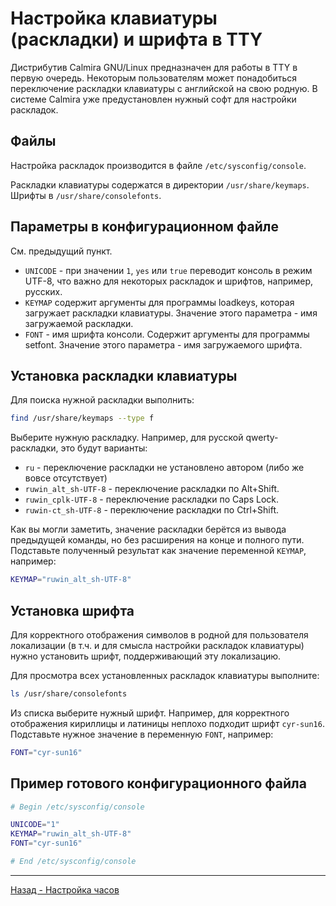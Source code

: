 # Настройка клавиатуры (раскладки) и шрифта в TTY

Дистрибутив Calmira GNU/Linux предназначен для работы в TTY в первую очередь. Некоторым пользователям может понадобиться переключение раскладки клавиатуры с английской на свою родную. В системе Calmira уже предустановлен нужный софт для настройки раскладок.

## Файлы

Настройка раскладок производится в файле `/etc/sysconfig/console`.

Раскладки клавиатуры содержатся в директории `/usr/share/keymaps`. Шрифты в `/usr/share/consolefonts`.

## Параметры в конфигурационном файле
См. предыдущий пункт.

* `UNICODE` - при значении `1`, `yes` или `true` переводит консоль в режим UTF-8, что важно для некоторых раскладок и шрифтов, например, русских.
* `KEYMAP` содержит аргументы для программы loadkeys, которая загружает раскладки клавиатуры. Значение этого параметра - имя загружаемой раскладки.
* `FONT` - имя шрифта консоли. Содержит аргументы для программы setfont. Значение этого параметра - имя загружаемого шрифта.

## Установка раскладки клавиатуры

Для поиска нужной раскладки выполнить:

```bash
find /usr/share/keymaps --type f
```

Выберите нужную раскладку. Например, для русской qwerty-раскладки, это будут варианты:

* `ru` - переключение раскладки не установлено автором (либо же вовсе отсутствует)
* `ruwin_alt_sh-UTF-8` - переключение раскладки по Alt+Shift.
* `ruwin_cplk-UTF-8` - переключение раскладки по Caps Lock.
* `ruwin-ct_sh-UTF-8` - переключение раскладки по Ctrl+Shift.

Как вы могли заметить, значение раскладки берётся из вывода предыдущей команды, но без расширения на конце и полного пути. Подставьте полученный результат как значение переменной `KEYMAP`, например:

```bash
KEYMAP="ruwin_alt_sh-UTF-8"
```

## Установка шрифта

Для корректного отображения символов в родной для пользователя локализации (в т.ч. и для смысла настройки раскладок клавиатуры) нужно установить шрифт, поддерживающий эту локализацию.

Для просмотра всех установленных раскладок клавиатуры выполните:

```bash
ls /usr/share/consolefonts
```

Из списка выберите нужный шрифт. Например, для корректного отображения кириллицы и латиницы неплохо подходит шрифт `cyr-sun16`. Подставьте нужное значение в переменную `FONT`, например:

```bash
FONT="cyr-sun16"
```

## Пример готового конфигурационного файла

```bash
# Begin /etc/sysconfig/console

UNICODE="1"
KEYMAP="ruwin_alt_sh-UTF-8"
FONT="cyr-sun16"

# End /etc/sysconfig/console
```

***

[Назад - Настройка часов](clock.md)
